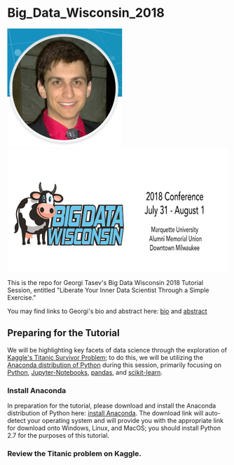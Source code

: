 # Big_Data_Wisconsin_2018
![alt text-1](Images/GeorgiTasev-262x272.png) <img src="Images/BigDataHeader.jpg" alt="alt text-2" width="600" height="280">

This is the repo for Georgi Tasev's Big Data Wisconsin 2018 Tutorial Session, entitled "Liberate Your Inner Data Scientist Through a Simple Exercise."  

You may find links to Georgi's bio and abstract here:  [bio](https://2018.bigdatawisconsin.org/speakers/georgi-tasev/) and [abstract](https://2018.bigdatawisconsin.org/sessions/tutorial-liberate-your-inner-data-scientist-through-a-simple-exercise/)

## Preparing for the Tutorial
We will be highlighting key facets of data science through the exploration of [Kaggle's Titanic Survivor Problem](https://www.kaggle.com/c/titanic); to do this, we will be utilizing the [Anaconda distribution of Python](https://www.anaconda.com/what-is-anaconda/) during this session, primarily focusing on [Python](https://www.python.org/), [Jupyter-Notebooks](http://jupyter.org/), [pandas](https://pandas.pydata.org/), and [scikit-learn](http://scikit-learn.org/stable/).  

### Install Anaconda
In preparation for the tutorial, please download and install the Anaconda distribution of Python here:  [install Anaconda](https://www.anaconda.com/download/).  The download link will auto-detect your operating system and will provide you with the appropriate link for download onto Windows, Linux, and MacOS; you should install Python 2.7 for the purposes of this tutorial.

### Review the Titanic problem on Kaggle.  

